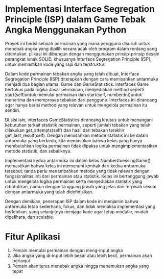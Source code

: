 # Implementasi Interface Segregation Principle (ISP) dalam Game Tebak Angka Menggunakan Python
Proyek ini berisi sebuah permainan yang mana pengguna disuruh untuk menebak angka yang dipilih secara acak oleh program dalam rentang yang ditentukan. plikasi ini dibangun dengan menggunakan prinsip-prinsip desain perangkat lunak SOLID, khususnya Interface Segregation Principle (ISP), untuk memastikan kode yang rapi dan terstruktur.

Dalam kode permainan tebakan angka yang telah dibuat, Interface Segregation Principle (ISP) diterapkan dengan cara memisahkan antarmuka menjadi dua bagian utama: Game dan GameStatistics.
Interfaces Game berfokus pada logika dasar permainan, menyediakan method seperti start(self)untuk memulai permainan dan start(self, number:int)untuk menerima dan memproses tebakan dari pengguna. Interfaces ini dirancang agar hanya berisi method yang relevan untuk mengelola permainan itu sendiri.

Di sisi lain, interfaces GameStatistics dirancang khusus untuk menangani kebutuhan terkait statistik permainan, seperti jumlah tebakan yang telah dilakukan get_attempts(self) dan hasil dari tebakan terakhir get_last_result(self). Dengan memisahkan metode statistik ini ke dalam antarmuka yang berbeda, kita memastikan bahwa kelas yang hanya membutuhkan logika permainan tidak dipaksa untuk mengimplementasikan metode statistik, dan sebaliknya.

Implementasi kedua antarmuka ini dalam kelas NumberGuessingGame() memastikan bahwa kelas ini memenuhi kontrak dari kedua antarmuka tersebut, tanpa perlu menambahkan metode yang tidak relevan dengan fungsionalitas inti dari permainan atau statistik. Kelas ini bertanggung jawab untuk mengelola logika permainan serta menyediakan statistik yang dibutuhkan, namun dengan tanggung jawab yang jelas dan terpisah sesuai dengan antarmuka yang telah didefinisikan.

Dengan demikian, penerapan ISP dalam kode ini menjamin bahwa antarmuka tetap sederhana, fokus, dan tidak memaksa implementasi yang berlebihan, yang selanjutnya menjaga kode agar tetap modular, mudah dipelihara, dan scalable.


# Fitur Aplikasi
1. Pemain memulai permainan dengan meng-input angka
2. Jika angka yang di-input lebih besar atau lebih kecil, permainan akan berlanjut
3. Pemain akan terus menebak angka hingga menemukan angka yang tepat
